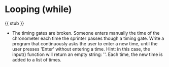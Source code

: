 # Looping (while)

{{ stub }}

- The timing gates are broken. Someone enters manually the time of the chronometer each time the sprinter passes though a timing gate. Write a program that continuously asks the user to enter a new time, until the user presses 'Enter' without entering a time. Hint: in this case, the input() function will return an empty string: ''. Each time, the new time is added to a list of times.